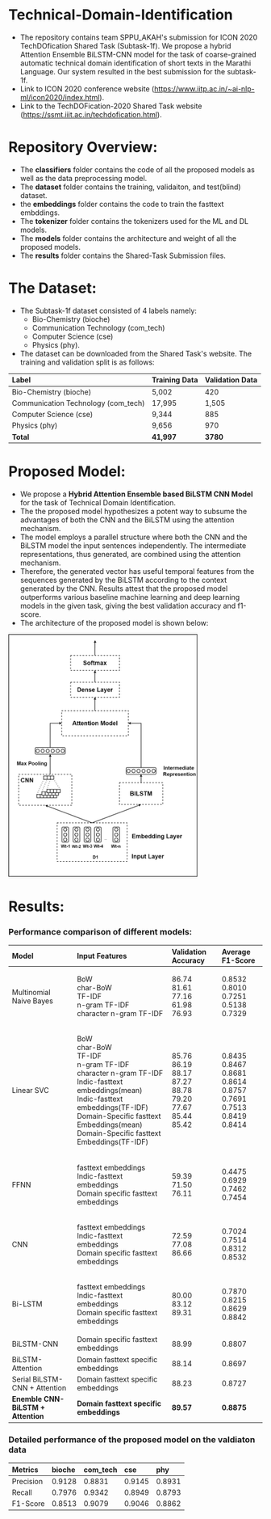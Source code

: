 # Technical-Domain-Identification
* The repository contains team SPPU_AKAH's submission for ICON 2020 TechDOfication Shared Task (Subtask-1f). We propose a hybrid Attention Ensemble BiLSTM-CNN model for the task of coarse-grained automatic technical domain identification of short texts in the Marathi Language. Our system resulted in the best submission for the subtask-1f.
* Link to ICON 2020 conference website (https://www.iitp.ac.in/~ai-nlp-ml/icon2020/index.html).
* Link to the TechDOFication-2020 Shared Task website (https://ssmt.iiit.ac.in/techdofication.html).



# Repository Overview:
* The **classifiers** folder contains the code of all the proposed models as well as the data preprocessing model.
* The **dataset** folder contains the training, validaiton, and test(blind) dataset.
* the **embeddings** folder contains the code to train the fasttext embddings.
* The **tokenizer** folder contains the tokenizers used for the ML and DL models.
* The **models** folder contains the architecture and weight of all the proposed models.
* The **results** folder contains the Shared-Task Submission files.



# The Dataset:
* The Subtask-1f dataset consisted of 4 labels namely: 
  * Bio-Chemistry (bioche)
  * Communication Technology (com_tech)
  * Computer Science (cse)
  * Physics (phy).
* The dataset can be downloaded from the Shared Task's website. The training and validation split is as follows:

|Label|Training Data|Validation Data|
|:-------|:--------|:-------|
|Bio-Chemistry (bioche)|5,002|420|
|Communication Technology (com_tech)|17,995|1,505|
|Computer Science (cse)|9,344|885|
|Physics (phy)|9,656|970|
|**Total**|**41,997**|**3780**|



# Proposed Model:
* We propose a **Hybrid Attention Ensemble based BiLSTM CNN Model** for the task of Technical Domain Identification.
* The the proposed model hypothesizes a potent way to subsume the advantages of both the CNN and the BiLSTM using the attention mechanism.
* The model employs a parallel structure where both the CNN and the BiLSTM model the input sentences independently. The intermediate representations, thus generated, are combined using the attention mechanism. 
* Therefore, the generated vector has useful temporal features from the sequences generated by the BiLSTM according to the context generated by the CNN. Results attest that the proposed model outperforms various baseline machine learning and deep learning models in the given task, giving the best validation accuracy and f1-score.
* The architecture of the proposed model is shown below:
<img src="Architecture.png" height="480">


# Results: 

### Performance comparison of different models:

|Model|Input Features|Validation Accuracy|Average F1-Score|
|:-------|:--------|:-------|:--------|
|Multinomial Naive Bayes|<p>BoW<br>char-BoW<br>TF-IDF<br>n-gram TF-IDF<br>character n-gram TF-IDF</p>|<p>86.74<br>81.61<br>77.16<br>61.98<br>76.93</p>|<p>0.8532<br>0.8010<br>0.7251<br>0.5138<br>0.7329</p>|
|Linear SVC|<p>BoW<br>char-BoW<br>TF-IDF<br>n-gram TF-IDF<br>character n-gram TF-IDF<br>Indic-fasttext embeddings(mean)<br>Indic-fasttext embeddings(TF-IDF)<br>Domain-Specific fasttext Embeddings(mean)<br>Domain-Specific fasttext Embeddings(TF-IDF)</p>|<p>85.76<br>86.19<br>88.17<br>87.27<br>88.78<br>79.20<br>77.67<br>85.44<br>85.42</p>|<p>0.8435<br>0.8467<br>0.8681<br>0.8614<br>0.8757<br>0.7691<br>0.7513<br>0.8419<br>0.8414</p>|
|FFNN|<p>fasttext embeddings<br>Indic-fasttext embeddings<br>Domain specific fasttext embeddings</p>|<p>59.39<br>71.50<br>76.11</p>|<p>0.4475<br>0.6929<br>0.7462<br>0.7454</p>|
|CNN|<p>fasttext embeddings<br>Indic-fasttext embeddings<br>Domain specific fasttext embeddings</p>|<p>72.59<br>77.08<br>86.66</p>|<p>0.7024<br>0.7514<br>0.8312<br>0.8532</p>|
|Bi-LSTM|<p>fasttext embeddings<br>Indic-fasttext embeddings<br>Domain specific fasttext embeddings</p>|<p>80.00<br>83.12<br>89.31</p>|<p>0.7870<br>0.8215<br>0.8629<br>0.8842</p>|
|BiLSTM-CNN|Domain specific fasttext embeddings|88.99|0.8807|
|BiLSTM-Attention|Domain fasttext specific embeddings|88.14|0.8697|
|Serial BiLSTM-CNN + Attention|Domain fasttext specific embeddings|88.23|0.8727|
|**Enemble CNN-BiLSTM + Attention**|**Domain fasttext specific embeddings**|**89.57**|**0.8875**|

### Detailed performance of the proposed model on the valdiaton data

|Metrics|bioche|com_tech|cse|phy|
|:-------|:--------|:-------|:--------|:--------|
|Precision|0.9128|0.8831|0.9145|0.8931|
|Recall|0.7976|0.9342|0.8949|0.8793|
|F1-Score|0.8513|0.9079|0.9046|0.8862|
